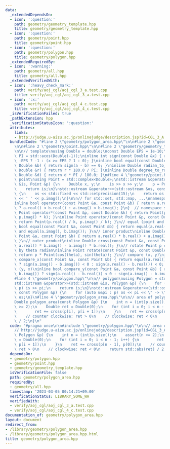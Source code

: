 ```yaml
---
data:
  _extendedDependsOn:
  - icon: ':question:'
    path: geometry/geometry_template.hpp
    title: geometry/geometry_template.hpp
  - icon: ':question:'
    path: geometry/point.hpp
    title: geometry/point.hpp
  - icon: ':question:'
    path: geometry/polygon.hpp
    title: geometry/polygon.hpp
  _extendedRequiredBy:
  - icon: ':warning:'
    path: geometry/all.hpp
    title: geometry/all.hpp
  _extendedVerifiedWith:
  - icon: ':heavy_check_mark:'
    path: verify/aoj_cgl/aoj_cgl_3_a.test.cpp
    title: verify/aoj_cgl/aoj_cgl_3_a.test.cpp
  - icon: ':x:'
    path: verify/aoj_cgl/aoj_cgl_4_c.test.cpp
    title: verify/aoj_cgl/aoj_cgl_4_c.test.cpp
  _isVerificationFailed: true
  _pathExtension: hpp
  _verificationStatusIcon: ':question:'
  attributes:
    links:
    - http://judge.u-aizu.ac.jp/onlinejudge/description.jsp?id=CGL_3_A
  bundledCode: "#line 2 \"geometry/polygon_area.hpp\"\n\n#line 2 \"geometry/polygon.hpp\"\
    \n\n#line 2 \"geometry/point.hpp\"\n\n#line 2 \"geometry/geometry_template.hpp\"\
    \n\n// template\nusing Double = double;\nconst Double EPS = 1e-10;\nconst Double\
    \ PI = std::acos(Double(-1));\ninline int sign(const Double &x) { return x <=\
    \ -EPS ? -1 : (x >= EPS ? 1 : 0); }\ninline bool equal(const Double &a, const\
    \ Double &b) { return sign(a - b) == 0; }\ninline Double radian_to_degree(const\
    \ Double &r) { return r * 180.0 / PI; }\ninline Double degree_to_radian(const\
    \ Double &d) { return d * PI / 180.0; }\n#line 4 \"geometry/point.hpp\"\n\n//\
    \ point\nusing Point = std::complex<Double>;\nstd::istream &operator>>(std::istream\
    \ &is, Point &p) {\n    Double x, y;\n    is >> x >> y;\n    p = Point(x, y);\n\
    \    return is;\n}\nstd::ostream &operator<<(std::ostream &os, const Point &p)\
    \ {\n    os << std::fixed << std::setprecision(15);\n    return os << p.real()\
    \ << ' ' << p.imag();\n}\n\n// for std::set, std::map, ...\nnamespace std {\n\
    inline bool operator<(const Point &a, const Point &b) { return a.real() != b.real()\
    \ ? a.real() < b.real() : a.imag() < b.imag(); }\n}  // namespace std\n\ninline\
    \ Point operator*(const Point &p, const Double &k) { return Point(p.real() * k,\
    \ p.imag() * k); }\ninline Point operator/(const Point &p, const Double &k) {\
    \ return Point(p.real() / k, p.imag() / k); }\n// equal (point and point)\ninline\
    \ bool equal(const Point &a, const Point &b) { return equal(a.real(), b.real())\
    \ and equal(a.imag(), b.imag()); }\n// inner product\ninline Double dot(const\
    \ Point &a, const Point &b) { return a.real() * b.real() + a.imag() * b.imag();\
    \ }\n// outer product\ninline Double cross(const Point &a, const Point &b) { return\
    \ a.real() * b.imag() - a.imag() * b.real(); }\n// rotate Point p counterclockwise\
    \ by theta radian\ninline Point rotate(const Point &p, const Double &theta) {\
    \ return p * Point(cos(theta), sin(theta)); }\n// compare (x, y)\ninline bool\
    \ compare_x(const Point &a, const Point &b) { return equal(a.real(), b.real())\
    \ ? sign(a.imag() - b.imag()) < 0 : sign(a.real() - b.real()) < 0; }\n// compare\
    \ (y, x)\ninline bool compare_y(const Point &a, const Point &b) { return equal(a.imag(),\
    \ b.imag()) ? sign(a.real() - b.real()) < 0 : sign(a.imag() - b.imag()) < 0; }\n\
    #line 4 \"geometry/polygon.hpp\"\n\n// polygon\nusing Polygon = std::vector<Point>;\n\
    std::istream &operator>>(std::istream &is, Polygon &p) {\n    for (auto &&pi :\
    \ p) is >> pi;\n    return is;\n}\nstd::ostream &operator<<(std::ostream &os,\
    \ const Polygon &p) {\n    for (auto &&pi : p) os << pi << \" -> \";\n    return\
    \ os;\n}\n#line 4 \"geometry/polygon_area.hpp\"\n\n// area of polygon\n// http://judge.u-aizu.ac.jp/onlinejudge/description.jsp?id=CGL_3_A\n\
    Double polygon_area(const Polygon &p) {\n    int n = (int)p.size();\n    assert(n\
    \ >= 2);\n    Double ret = Double(0);\n    for (int i = 0; i < n - 1; i++) {\n\
    \        ret += cross(p[i], p[i + 1]);\n    }\n    ret += cross(p[n - 1], p[0]);\n\
    \    // counter clockwise: ret > 0\n    // clockwise: ret < 0\n    return std::abs(ret)\
    \ / 2;\n}\n"
  code: "#pragma once\n\n#include \"geometry/polygon.hpp\"\n\n// area of polygon\n\
    // http://judge.u-aizu.ac.jp/onlinejudge/description.jsp?id=CGL_3_A\nDouble polygon_area(const\
    \ Polygon &p) {\n    int n = (int)p.size();\n    assert(n >= 2);\n    Double ret\
    \ = Double(0);\n    for (int i = 0; i < n - 1; i++) {\n        ret += cross(p[i],\
    \ p[i + 1]);\n    }\n    ret += cross(p[n - 1], p[0]);\n    // counter clockwise:\
    \ ret > 0\n    // clockwise: ret < 0\n    return std::abs(ret) / 2;\n}"
  dependsOn:
  - geometry/polygon.hpp
  - geometry/point.hpp
  - geometry/geometry_template.hpp
  isVerificationFile: false
  path: geometry/polygon_area.hpp
  requiredBy:
  - geometry/all.hpp
  timestamp: '2023-03-05 00:14:21+09:00'
  verificationStatus: LIBRARY_SOME_WA
  verifiedWith:
  - verify/aoj_cgl/aoj_cgl_3_a.test.cpp
  - verify/aoj_cgl/aoj_cgl_4_c.test.cpp
documentation_of: geometry/polygon_area.hpp
layout: document
redirect_from:
- /library/geometry/polygon_area.hpp
- /library/geometry/polygon_area.hpp.html
title: geometry/polygon_area.hpp
---
```

